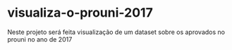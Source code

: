 # visualiza-o-prouni-2017
Neste projeto será feita visualização de um dataset sobre os aprovados no prouni no ano de 2017
